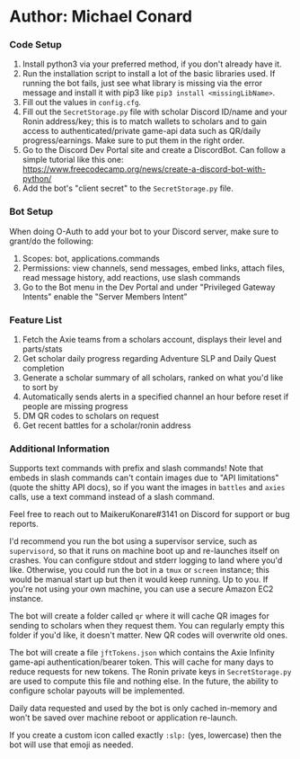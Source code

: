 # Author: Michael Conard

### Code Setup
1. Install python3 via your preferred method, if you don't already have it.
2. Run the installation script to install a lot of the basic libraries used. If running the bot fails, just see what library is missing via the error message and install it with pip3 like `pip3 install <missingLibName>`.
3. Fill out the values in `config.cfg`.
4. Fill out the `SecretStorage.py` file with scholar Discord ID/name and your Ronin address/key; this is to match wallets to scholars and to gain access to authenticated/private game-api data such as QR/daily progress/earnings. Make sure to put them in the right order.
5. Go to the Discord Dev Portal site and create a DiscordBot. Can follow a simple tutorial like this one: https://www.freecodecamp.org/news/create-a-discord-bot-with-python/
6. Add the bot's "client secret" to the `SecretStorage.py` file.

### Bot Setup
When doing O-Auth to add your bot to your Discord server, make sure to grant/do the following:
1. Scopes: bot, applications.commands
2. Permissions: view channels, send messages, embed links, attach files, read message history, add reactions, use slash commands
3. Go to the Bot menu in the Dev Portal and under "Privileged Gateway Intents" enable the "Server Members Intent"

### Feature List
1. Fetch the Axie teams from a scholars account, displays their level and parts/stats
2. Get scholar daily progress regarding Adventure SLP and Daily Quest completion
3. Generate a scholar summary of all scholars, ranked on what you'd like to sort by
4. Automatically sends alerts in a specified channel an hour before reset if people are missing progress
5. DM QR codes to scholars on request
6. Get recent battles for a scholar/ronin address

### Additional Information
Supports text commands with prefix and slash commands! Note that embeds in slash commands can't contain images due to "API limitations" (quote the shitty API docs), so if you want the images in `battles` and `axies` calls, use a text command instead of a slash command.

Feel free to reach out to MaikeruKonare#3141 on Discord for support or bug reports.

I'd recommend you run the bot using a supervisor service, such as `supervisord`, so that it runs on machine boot up and re-launches itself on crashes. You can configure stdout and stderr logging to land where you'd like. Otherwise, you could run the bot in a `tmux` or `screen` instance; this would be manual start up but then it would keep running. Up to you. If you're not using your own machine, you can use a secure Amazon EC2 instance.

The bot will create a folder called `qr` where it will cache QR images for sending to scholars when they request them. You can regularly empty this folder if you'd like, it doesn't matter. New QR codes will overwrite old ones.

The bot will create a file `jftTokens.json` which contains the Axie Infinity game-api authentication/bearer token. This will cache for many days to reduce requests for new tokens. The Ronin private keys in `SecretStorage.py` are used to compute this file and nothing else. In the future, the ability to configure scholar payouts will be implemented.

Daily data requested and used by the bot is only cached in-memory and won't be saved over machine reboot or application re-launch.

If you create a custom icon called exactly `:slp:` (yes, lowercase) then the bot will use that emoji as needed.

